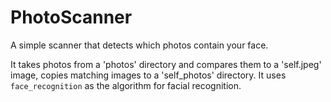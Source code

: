 # PhotoScanner
 A simple scanner that detects which photos contain your face.


 
 It takes photos from a 'photos' directory and compares them to a 'self.jpeg' image, copies matching images to a 'self_photos' directory.
 It uses `face_recognition` as the algorithm for facial recognition.

